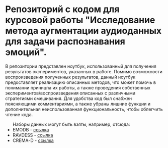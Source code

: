 <h1>
Репозиторий с кодом для курсовой работы "Исследование метода аугментации аудиоданных для задачи распознавания эмоций".
</h1>
<p>
В репозитории представлен ноутбук, использованный для получения результатов экспериментов, указанных в работе. Помимо возможности воспроизведения полученных результатов, данный ноутбук предоставляет реализацию описанных методов, что может помочь в понимании приницпа их работы, а также проведения собственных экспериментов/воспроизведения описанных с различными стратегиями смешивания. Для удобства код был снабжен поясняющими комментариями, а также убраны лишние функции и дополнительная неиспользованная функциональность, чтобы облегчить чтение кода.
</p>

<ul>
Наборы данных могут быть взяты, например, отсюда:
  <li>
    EMODB - <a href="https://www.kaggle.com/datasets/piyushagni5/berlin-database-of-emotional-speech-emodb">ссылка</a>
  </li>
  <li>
    RAVDESS - <a href="https://www.kaggle.com/datasets/uwrfkaggler/ravdess-emotional-speech-audio">ссылка</a>
  </li>
  <li>
    CREMA-D - <a href="https://www.kaggle.com/datasets/ejlok1/cremad">ссылка</a>
  </li>
</ul>
